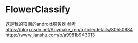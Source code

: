 # FlowerClassify
这是我的项目的android服务器
参考 https://blog.csdn.net/Anymake_ren/article/details/80550684
https://www.jianshu.com/p/a9981b943013
